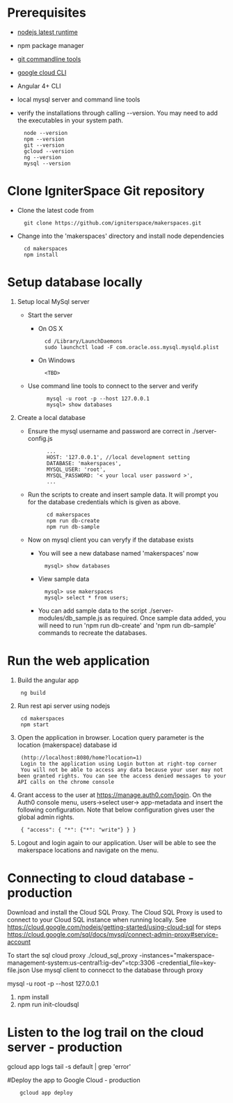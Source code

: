 # Prerequisites

* [nodejs latest runtime](https://nodejs.org/en/)
* npm package manager
* [git commandline tools](https://git-scm.com/)
* [google cloud CLI](https://cloud.google.com/sdk/)
* Angular 4+ CLI
* local mysql server and command line tools
* verify the installations through calling --version. You may need to add the executables in your system path.

        node --version
        npm --version
        git --version
        gcloud --version
        ng --version
        mysql --version

# Clone IgniterSpace Git repository

* Clone the latest code from 

        git clone https://github.com/igniterspace/makerspaces.git

* Change into the 'makerspaces' directory and install node dependencies

        cd makerspaces
        npm install

# Setup database locally

1. Setup local MySql server

    * Start the server 
    
        * On OS X

                cd /Library/LaunchDaemons
                sudo launchctl load -F com.oracle.oss.mysql.mysqld.plist

        * On Windows

                <TBD>

    * Use command line tools to connect to the server and verify

                mysql -u root -p --host 127.0.0.1
                mysql> show databases

1. Create a local database
        
    * Ensure the mysql username and password are correct in ./server-config.js

                ...          
                HOST: '127.0.0.1', //local development setting
                DATABASE: 'makerspaces',
                MYSQL_USER: 'root',
                MYSQL_PASSWORD: '< your local user password >', 
                ...

    * Run the scripts to create and insert sample data. It will prompt you for the database credentials which is given as above.

                cd makerspaces
                npm run db-create
                npm run db-sample

    * Now on mysql client you can veryfy if the database exists

        * You will see a new database named 'makerspaces' now

                mysql> show databases

        * View sample data

                mysql> use makerspaces
                mysql> select * from users;

        * You can add sample data to the script ./server-modules/db_sample.js as required. Once sample data added, you will need to run 'npm run db-create' and 'npm run db-sample' commands to recreate the databases.

# Run the web application

1. Build the angular app

        ng build

1. Run rest api server using nodejs

        cd makerspaces
        npm start

1. Open the application in browser. Location query parameter is the location (makerspace) database id 

        (http://localhost:8080/home?location=1)
        Login to the application using Login button at right-top corner
        You will not be able to access any data because your user may not been granted rights. You can see the access denied messages to your API calls on the chrome console

3. Grant access to the user at https://manage.auth0.com/login. On the Auth0 console menu, users->select user-> app-metadata and insert the following configuration. Note that below configuration gives user the global admin rights.

        { "access": { "*": {"*": "write"} } }

4. Logout and login again to our application. User will be able to see the makerspace locations and navigate on the menu.



# Connecting to cloud database - production

Download and install the Cloud SQL Proxy. The Cloud SQL Proxy is used to connect to your Cloud SQL instance when running locally. See https://cloud.google.com/nodejs/getting-started/using-cloud-sql for steps
https://cloud.google.com/sql/docs/mysql/connect-admin-proxy#service-account

To start the sql cloud proxy
./cloud_sql_proxy -instances="makerspace-management-system:us-central1:ig-dev"=tcp:3306 -credential_file=key-file.json 
Use mysql client to connecct to the database through proxy

mysql -u root -p --host 127.0.0.1

1. npm install
2. npm run init-cloudsql


# Listen to the log trail on the cloud server  - production
gcloud app logs tail -s default | grep 'error'

#Deploy the app to Google Cloud  - production

        gcloud app deploy

